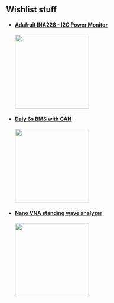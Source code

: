 ## Wishlist stuff



- #### [Adafruit INA228 - I2C Power Monitor](https://www.adafruit.com/product/5832)

    <img src="https://cdn-shop.adafruit.com/970x728/5832-00.jpg" width=200px>

- #### [Daly 6s BMS with CAN](https://www.dalybms.com/lifepo4-battery-bms-12s-h-series-smart-bms-3s-to-16s-40a-60a-product/)

    <img src="https://cdn.globalso.com/dalybms/bms-battery-12v1.jpg" width=200px>
        
- #### [Nano VNA standing wave analyzer](https://www.tindie.com/products/hcxqsgroup/nanovna-v2-plus4/)

    <img src="https://cdn.tindiemedia.com/images/resize/PNfQ_HkENd7rvOXaBacObIvrXyU=/p/full-fit-in/1782x1336/i/663391/products/2021-06-02T13%3A20%3A22.948Z-plus4_1.jpg?1622614918" width=200px>